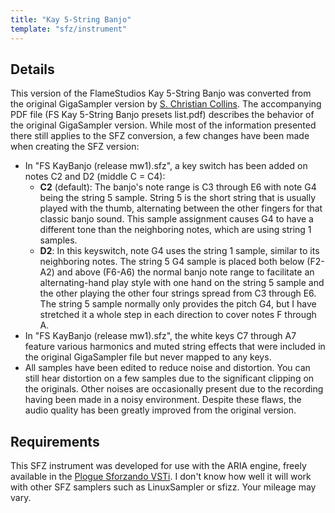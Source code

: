 ```yaml
---
title: "Kay 5-String Banjo"
template: "sfz/instrument"
---
```

## Details

This version of the FlameStudios Kay 5-String Banjo was converted from the
original GigaSampler version by [S. Christian Collins]. The accompanying PDF file
(FS Kay 5-String Banjo presets list.pdf) describes the behavior of the original
GigaSampler version. While most of the information presented there still applies
to the SFZ conversion, a few changes have been made when creating the SFZ version:

* In "FS KayBanjo (release mw1).sfz", a key switch has been added on notes C2
  and D2 (middle C = C4):
  - **C2** (default): The banjo's note range is C3 through E6 with note G4 being
    the string 5 sample. String 5 is the short string that is usually played
    with the thumb, alternating between the other fingers for that classic banjo
    sound. This sample assignment causes G4 to have a different tone than the
    neighboring notes, which are using string 1 samples.
  - **D2**: In this keyswitch, note G4 uses the string 1 sample, similar to its
    neighboring notes. The string 5 G4 sample is placed both below (F2-A2) and
    above (F6-A6) the normal banjo note range to facilitate an alternating-hand
    play style with one hand on the string 5 sample and the other playing the
    other four strings spread from C3 through E6. The string 5 sample normally
    only provides the pitch G4, but I have stretched it a whole step in each
    direction to cover notes F through A.
* In "FS KayBanjo (release mw1).sfz", the white keys C7 through A7 feature
  various harmonics and muted string effects that were included in the original
  GigaSampler file but never mapped to any keys.
* All samples have been edited to reduce noise and distortion.
  You can still hear distortion on a few samples due to the significant clipping
  on the originals. Other noises are occasionally present due to the recording
  having been made in a noisy environment. Despite these flaws, the audio quality
  has been greatly improved from the original version.

## Requirements

This SFZ instrument was developed for use with the ARIA engine, freely available
in the [Plogue Sforzando VSTi]. I don't know how well it will work with other
SFZ samplers such as LinuxSampler or sfizz. Your mileage may vary.

[S. Christian Collins]:  http://www.schristiancollins.com
[Plogue Sforzando VSTi]: https://www.plogue.com/products/sforzando.html
